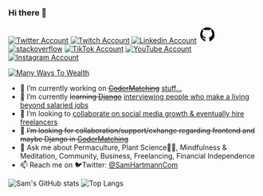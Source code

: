 ### Hi there 👋

<a href="https://twitter.com/samhartmanncom"><img src="https://cdn.worldvectorlogo.com/logos/twitter-6.svg" title="Twitter" alt="Twitter Account" width="50"/></a> 
<a href="https://www.twitch.tv/samhartmanncom"><img src="https://cdn.worldvectorlogo.com/logos/twitch-logo-2019.svg" title="Twitch" alt="Twitch Account" width="80"/></a>
<a href="https://www.linkedin.com/in/samhartmanncom/"><img src="https://cdn.worldvectorlogo.com/logos/linkedin-icon-2.svg" title="Linkedin" alt="Linkedin Account" width="30"/></a>
<a href="https://github.com/sammeeey"><img src="https://github.com/FrancescoXX/FrancescoXX/blob/main/untitled-2_5.png" title="GitHub" alt="GitHub" width="35"/></a>
<a href="https://stackoverflow.com/users/12946000/sammeeey"><img src="https://cdn.sstatic.net/Sites/stackoverflow/Img/apple-touch-icon.png?v=c78bd457575a" title="stackoverflow" alt="stackoverflow" width="55"/></a>
<a href="https://www.tiktok.com/@samhartmanncom"><img src="https://cdn.worldvectorlogo.com/logos/tiktok-icon-2.svg" title="TikTok" alt="TikTok Account" width="38"/></a> 
<a href="https://www.youtube.com/channel/UCEH317b5BMZKX0Aoh7FTeqQ"><img src="https://cdn.worldvectorlogo.com/logos/youtube-icon.svg" title="YouTube" alt="YouTube Account" width="40"/></a>
<a href="https://www.instagram.com/samhartmanncom"><img src="https://cdn.worldvectorlogo.com/logos/instagram-5.svg" title="Instagram" alt="Instagram Account" width="30"/></a> 

[![Many Ways To Wealth](https://pbs.twimg.com/profile_banners/1478624725559615490/1661178101/1500x500)](https://twitter.com/samhartmanncom)

<!--
<a href="https://discord.com/invite/cRjhjFRRre"><img src="https://cdn.worldvectorlogo.com/logos/discord-6.svg" title="Discord" alt="Discord Community" width="40"/></a> 
<a href="https://dev.to/francescoxx"><img src="https://github.com/FrancescoXX/FrancescoXX/blob/main/dev-black.png" title="DEV" alt="DEVto Blog" width="30"/></a>
<a href="https://blog.francescociulla.com/"><img src="https://github.com/FrancescoXX/FrancescoXX/blob/main/CDyAuTy75.png" title="Hashnode" alt="Hashnode blog" width="30"/></a>
<a href="https://app.daily.dev/Francesco"><img src="https://github.com/FrancescoXX/FrancescoXX/blob/main/App%20Icon%20-%20Black.png" title="daily.dev" alt="daily.devGitHub" width="30"/></a>
-->

<!--
**Sammeeey/Sammeeey** is a ✨ _special_ ✨ repository because its `README.md` (this file) appears on your GitHub profile.

Here are some ideas to get you started:
-->

- 🔭 I’m currently working on ~~[CoderMatching](https://twitter.com/CoderMatching)~~ [stuff...](https://twitter.com/SamHartmannCom)
- 🌱 I’m currently ~~learning [Django](https://www.djangoproject.com/)~~ [interviewing people who make a living beyond salaried jobs](https://www.youtube.com/channel/UCEH317b5BMZKX0Aoh7FTeqQ)
- 👯 I’m looking to [collaborate on social media growth & eventually hire freelancers](https://twitter.com/SamHartmannCom)
- 🤔 ~~I’m looking for collaboration/support/exhange regarding frontend and maybe Django in [CoderMatching](https://twitter.com/CoderMatching)~~
- 💬 Ask me about Permaculture, Plant Science🌱🧫, Mindfulness & Meditation, Community, Business, Freelancing, Financial Independence
- 📫 Reach me on 🐦Twitter: [@SamHartmannCom](https://twitter.com/SamHartmannCom)

<!--
![Ask me about Python](./AskMePython.gif)
-->

![Sam's GitHub stats](https://github-readme-stats.vercel.app/api?username=sammeeey&theme=default&show_icons=true)
![Top Langs](https://github-readme-stats.vercel.app/api/top-langs/?username=sammeeey&layout=compact)
